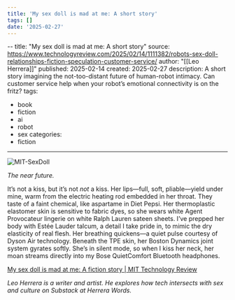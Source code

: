 ```yaml
---
title: 'My sex doll is mad at me: A short story'
tags: []
date: '2025-02-27'
---
```

--
title: "My sex doll is mad at me: A short story"
source: https://www.technologyreview.com/2025/02/14/1111382/robots-sex-doll-relationships-fiction-speculation-customer-service/
author: "[[Leo Herrera]]"
published: 2025-02-14
created: 2025-02-27
description: A short story imagining the not-too-distant future of human-robot intimacy. Can customer service help when your robot’s emotional connectivity is on the fritz?
tags:
  - book
  - fiction
  - ai
  - robot
  - sex
categories:
  - fiction
---

![MIT-SexDoll](https://wp.technologyreview.com/wp-content/uploads/2025/02/MIT-SexDoll.jpg?fit=2128,1196)

*The near future.*

It’s not a kiss, but it’s not *not* a kiss. Her lips—full, soft, pliable—yield under mine, warm from the electric heating rod embedded in her throat. They taste of a faint chemical, like aspartame in Diet Pepsi. Her thermoplastic elastomer skin is sensitive to fabric dyes, so she wears white Agent Provocateur lingerie on white Ralph Lauren sateen sheets. I’ve prepped her body with Estée Lauder talcum, a detail I take pride in, to mimic the dry elasticity of real flesh. Her breathing quickens—a quiet pulse courtesy of Dyson Air technology. Beneath the TPE skin, her Boston Dynamics joint system gyrates softly. She’s in silent mode, so when I kiss her neck, her moan streams directly into my Bose QuietComfort Bluetooth headphones.

[My sex doll is mad at me: A fiction story | MIT Technology Review](https://www.technologyreview.com/2025/02/14/1111382/robots-sex-doll-relationships-fiction-speculation-customer-service/)  

*Leo Herrera is a writer and artist. He explores how tech intersects with sex and culture on Substack at Herrera Words.*
